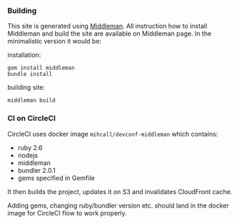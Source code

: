 ### Building
This site is generated using [Middleman](https://middlemanapp.com/).
All instruction how to install Middleman and build the site are available on Middleman page. In the minimalistic version it would be:

installation:
``` shell
gem install middleman
bundle install
```
building site:
``` shell
middleman build
```

### CI on CircleCI
CircleCI uses docker image `mihcall/devconf-middleman` which contains:
  - ruby 2.6
  - nodejs
  - middleman
  - bundler 2.0.1
  - gems specified in Gemfile

It then builds the project, updates it on S3 and invalidates CloudFront cache.

Adding gems, changing ruby/bundler version etc. should land in the docker image for CircleCI flow to work properly.
